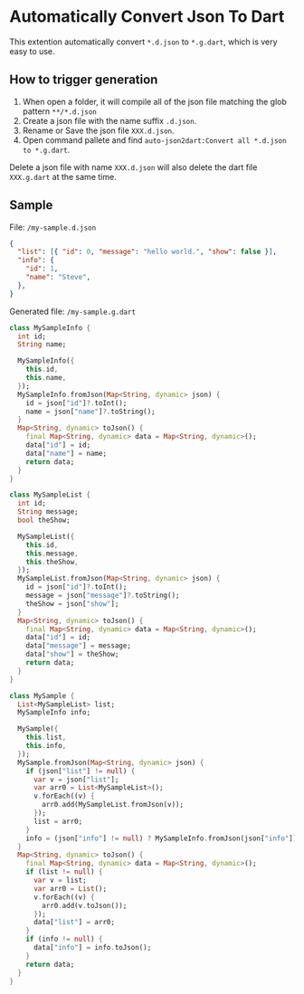 # Automatically Convert Json To Dart

This extention automatically convert `*.d.json` to `*.g.dart`, which is very easy to use.

## How to trigger generation

1. When open a folder, it will compile all of the json file matching the glob pattern `**/*.d.json` 
2. Create a json file with the name suffix `.d.json`.
3. Rename or Save the json file `XXX.d.json`.
4. Open command pallete and find `auto-json2dart:Convert all *.d.json to *.g.dart`.

Delete a json file with name `XXX.d.json` will also delete the dart file `XXX.g.dart` at the same time.

## Sample

File: `/my-sample.d.json`

```json
{
  "list": [{ "id": 0, "message": "hello world.", "show": false }],
  "info": {
    "id": 1,
    "name": "Steve",
  },
}
```

Generated file: `/my-sample.g.dart`

```dart
class MySampleInfo {
  int id;
  String name;

  MySampleInfo({
    this.id,
    this.name,
  });
  MySampleInfo.fromJson(Map<String, dynamic> json) {
    id = json["id"]?.toInt();
    name = json["name"]?.toString();
  }
  Map<String, dynamic> toJson() {
    final Map<String, dynamic> data = Map<String, dynamic>();
    data["id"] = id;
    data["name"] = name;
    return data;
  }
}

class MySampleList {
  int id;
  String message;
  bool theShow;

  MySampleList({
    this.id,
    this.message,
    this.theShow,
  });
  MySampleList.fromJson(Map<String, dynamic> json) {
    id = json["id"]?.toInt();
    message = json["message"]?.toString();
    theShow = json["show"];
  }
  Map<String, dynamic> toJson() {
    final Map<String, dynamic> data = Map<String, dynamic>();
    data["id"] = id;
    data["message"] = message;
    data["show"] = theShow;
    return data;
  }
}

class MySample {
  List<MySampleList> list;
  MySampleInfo info;

  MySample({
    this.list,
    this.info,
  });
  MySample.fromJson(Map<String, dynamic> json) {
    if (json["list"] != null) {
      var v = json["list"];
      var arr0 = List<MySampleList>();
      v.forEach((v) {
        arr0.add(MySampleList.fromJson(v));
      });
      list = arr0;
    }
    info = (json["info"] != null) ? MySampleInfo.fromJson(json["info"]) : null;
  }
  Map<String, dynamic> toJson() {
    final Map<String, dynamic> data = Map<String, dynamic>();
    if (list != null) {
      var v = list;
      var arr0 = List();
      v.forEach((v) {
        arr0.add(v.toJson());
      });
      data["list"] = arr0;
    }
    if (info != null) {
      data["info"] = info.toJson();
    }
    return data;
  }
}

```

